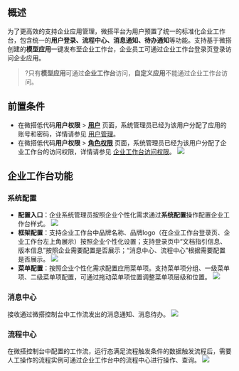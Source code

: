 ## 概述
为了更高效的支持企业应用管理，微搭平台为用户预置了统一的标准化企业工作台，包含统一的**用户登录、流程中心、消息通知、待办通知**等功能。支持基于微搭创建的**模型应用**一键发布至企业工作台，企业员工可通过企业工作台登录页登录访问企业应用。
>?只有**模型应用**可通过**企业工作台**访问，**自定义应用**不能通过企业工作台访问。



## 前置条件

- 在微搭低代码**用户权限** > [**用户**](https://console.cloud.tencent.com/lowcode/permission/user) 页面，系统管理员已经为该用户分配了应用的账号和密码，详情请参见  [用户管理](https://cloud.tencent.com/document/product/1301/67262#manage)。
- 在微搭低代码**用户权限** > [**角色权限**](https://console.cloud.tencent.com/lowcode/permission/role) 页面，系统管理员已经为该用户分配了企业工作台的访问权限，详情请参见 [企业工作台访问权限](https://cloud.tencent.com/document/product/1301/67266#.E4.BC.81.E4.B8.9A.E5.B7.A5.E4.BD.9C.E5.8F.B0.E8.AE.BF.E9.97.AE.E6.9D.83.E9.99.90)。
![](https://qcloudimg.tencent-cloud.cn/raw/e7f2600314c9349a98523708f20bd2b6.png)

## 企业工作台功能

### 系统配置
- **配置入口**：企业系统管理员按照企业个性化需求通过**系统配置**操作配置企业工作台样式。
![](https://qcloudimg.tencent-cloud.cn/raw/16658ca8641614f1a5672567357a6734.png)
- **框架配置**：支持企业工作台中品牌名称、品牌logo（在企业工作台登录页、企业工作台左上角展示）按照企业个性化设置；支持登录页中“文档指引信息、版本信息”按照企业需要配置是否展示；“消息中心、流程中心”根据需要配置是否展示。
![](https://qcloudimg.tencent-cloud.cn/raw/40c5069a506a8958107377d1d85f1ddf.png)
- **菜单配置**：按照企业个性化需求配置应用菜单项。支持菜单项分组、一级菜单项、二级菜单项配置，可通过拖动菜单项位置调整菜单项层级和位置。
![](https://qcloudimg.tencent-cloud.cn/raw/be02f00e04612e0690fe06ea8ded0d2e.png)


### 消息中心
接收通过微搭控制台中工作流发出的消息通知、消息待办。
![](https://qcloudimg.tencent-cloud.cn/raw/936a52778d5253691dac61a42c870f9d.png)

### 流程中心
在微搭控制台中配置的工作流，运行态满足流程触发条件的数据触发流程后，需要人工操作的流程实例可通过企业工作台中的流程中心进行操作、查询。
![](https://qcloudimg.tencent-cloud.cn/raw/bd22962729f00f23becc6bc69daa9988.png)
